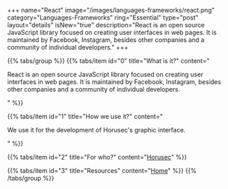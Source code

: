 +++
name="React"
image="/images/languages-frameworks/react.png"
category="Languages-Frameworks"
ring="Essential"
type="post"
layout="details"
isNew="true"
description="React is an open source JavaScript library focused on creating user interfaces in web pages. It is maintained by Facebook, Instagram, besides other companies and a community of individual developers."
+++

{{% tabs/group %}}
  {{% tabs/item id="0" title="What is it?" content="<p>React is an open source JavaScript library focused on creating user interfaces in web pages. It is maintained by Facebook, Instagram, besides other companies and a community of individual developers.</p>" %}}
  
  {{% tabs/item id="1" title="How we use it?" content="<p>We use it for the development of Horusec's graphic interface.</p>" %}}
  
  {{% tabs/item id="2" title="For who?" content="<a href='https://horusec.io/site/'>Horusec</a>" %}}

  {{% tabs/item id="3" title="Resources" content="<a href='https://reactjs.org/'>Home</a>" %}}
{{% /tabs/group %}}
